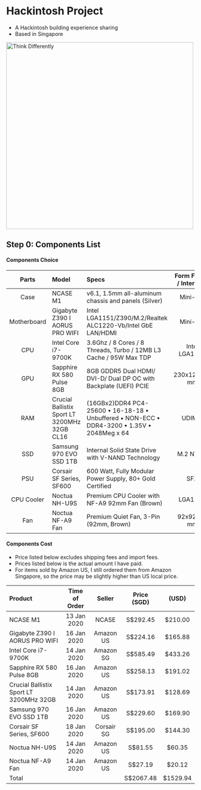 # Hackintosh Project

- A Hackintosh building experience sharing
- Based in Singapore

<img src="http://freehandforum.com/images/hackintosh-logo-big.jpg" alt="Think Differently" height="500" width=auto>

## Step 0: Components List

#### Components Choice

| Parts | Model | Specs | Form Factor / Interface |
| :---: | :--- | :--- | :---: |
| Case | NCASE M1 | v6.1, 1.5mm all-aluminum chassis and panels (Silver) | Mini-ITX |
| Motherboard | Gigabyte Z390 I AORUS PRO WIFI | Intel LGA1151/Z390/M.2/Realtek ALC1220-Vb/Intel GbE LAN/HDMI | Mini-ITX |
| CPU | Intel Core i7-9700K | 3.6Ghz / 8 Cores / 8 Threads, Turbo / 12MB L3 Cache / 95W Max TDP | Intel LGA1151 |
| GPU | Sapphire RX 580 Pulse 8GB | 8GB GDDR5 Dual HDMI/ DVI-D/ Dual DP OC with Backplate (UEFI) PCIE | 230x125x40 mm |
| RAM | Crucial Ballistix Sport LT 3200MHz 32GB CL16 | (16GBx2)DDR4 PC4-25600 • 16-18-18 • Unbuffered • NON-ECC • DDR4-3200 • 1.35V • 2048Meg x 64 | UDIMM |
| SSD | Samsung 970 EVO SSD 1TB | Internal Solid State Drive with V-NAND Technology | M.2 NVMe |
| PSU | Corsair SF Series, SF600 | 600 Watt, Fully Modular Power Supply, 80+ Gold Certified | SFX |
| CPU Cooler | Noctua NH-U9S | Premium CPU Cooler with NF-A9 92mm Fan (Brown) | LGA115X |
| Fan | Noctua NF-A9 Fan | Premium Quiet Fan, 3-Pin (92mm, Brown) | 92x92x25 mm |




#### Components Cost
* Price listed below excludes shipping fees and import fees.
* Prices listed below is the actual amount I have paid.
* For items sold by Amazon US, I still ordered them from Amazon Singapore, so the price may be slightly higher than US local price.

| Product | Time of Order | Seller | Price (SGD) | (USD) |
| :--- | :---: | :---: | :---: | :---: |
| NCASE M1 | 13 Jan 2020 | NCASE | S$292.45 | $210.00 |
| Gigabyte Z390 I AORUS PRO WIFI | 16 Jan 2020 | Amazon US | S$224.16 | $165.88 |
| Intel Core i7-9700K | 14 Jan 2020 | Amazon SG | S$585.49 | $433.26 |
| Sapphire RX 580 Pulse 8GB | 16 Jan 2020 | Amazon US | S$258.13 | $191.02 |
| Crucial Ballistix Sport LT 3200MHz 32GB | 14 Jan 2020 | Amazon US | S$173.91 | $128.69 |
| Samsung 970 EVO SSD 1TB | 16 Jan 2020 | Amazon US | S$229.60 | $169.90 |
| Corsair SF Series, SF600 | 18 Jan 2020 | Corsair SG | S$195.00 | $144.30 |
| Noctua NH-U9S | 14 Jan 2020 | Amazon US | S$81.55 | $60.35 |
| Noctua NF-A9 Fan | 14 Jan 2020 | Amazon US | S$27.19 | $20.12 |
| Total | | | S$2067.48 | $1529.94 |
